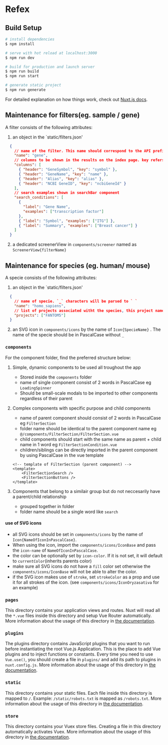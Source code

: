 # Refex

## Build Setup

```bash
# install dependencies
$ npm install

# serve with hot reload at localhost:3000
$ npm run dev

# build for production and launch server
$ npm run build
$ npm run start

# generate static project
$ npm run generate
```

For detailed explanation on how things work, check out [Nuxt.js docs](https://nuxtjs.org).

## Maintenance for filters(eg. sample / gene)

A filter consists of the following attributes:

1. an object in the `static/filters.json'

```JSON
  {
    // name of the filter. This name should correspond to the API prefix
    "name": "gene",
    // columns to be shown in the results on the index page. key refers to the key of the object in the API results
    "columns": [
      { "header": "GeneSymbol", "key": "symbol" },
      { "header": "GeneName", "key": "name" },
      { "header": "Alias", "key": "alias" },
      { "header": "NCBI GeneID", "key": "ncbiGeneId" }
    ],
    // search examples shown in searchBar component
    "search_conditions": [
      {
        "label": "Gene Name",
        "examples": ["transcription factor"]
      },
      { "label": "Symbol", "examples": ["ITG"] },
      { "label": "Summary", "examples": ["Breast cancer"] }
    ]
  }
```

2. a dedicated screenerView in `components/screener` named as `ScreenerView{filterName}`

## Maintenance for species (eg. human/ mouse)

A specie consists of the following attributes:

1. an object in the `static/filters.json'

```JSON
  {
    // name of specie. `_` characters will be parsed to ` `
    "name": "homo_sapiens",
    // list of projects associated witht the species, this project name will be used as an API prefix.
    "projects": ["FANTOM5"]
  }
```

2. an SVG icon in `components/icons` by the name of `Icon{SpecieName}` . The name of the specie should be in PascalCase without `_`

### `components`

For the component folder, find the preferred structure below:

1. Simple, dynamic components to be used all troughout the app

   - Stored inside the `components` folder
   - name of single component consist of 2 words in PascalCase eg `LoadingSpinner`
   - Should be small-scale modals to be imported to other components regardless of their parent

2. Complex components with specific purpose and child components

   - name of parent component should consist of 2 words in PascalCase eg `FilterSection`
   - folder name should be identical to the parent component name eg `@/components/FilterSection/FilterSection.vue`
   - child components should start with the same name as parent + child name in 1 word eg `FilterSectionCondition.vue`
   - children/siblings can be directly imported in the parent component by using PascalCase in the vue template

   ```
   <!-- template of FilterSection (parent component) -->
   <template>
       <FilterSectionSearch />
       <FilterSectionButtons />
   </template>
   ```

3. Components that belong to a similair group but do not neccesarily have a parent/child relationship
   - grouped together in folder
   - folder name should be a single word like `search`

#### use of SVG icons

- all SVG icons should be set in `components/icons` by the name of `Icon{NameOfIconInPascalCase}`.
- When using the icon, import the `components/icons/IconBase` and pass the `icon-name` of `NameOfIconInPascalCase`.
- the color can be optionally set by `icon-color`. If it is not set, it will default to `currentColor`(inherits parents color)
- make sure all SVG icons do not have a `fill` color set otherwise the `components/icons/IconBase` will not be able to alter the color.
- if the SVG icon makes use of `stroke`, set `strokeColor` as a prop and use it for all strokes of the icon. (see `components/icons/IconOryzasativa` for an example)

### `pages`

This directory contains your application views and routes. Nuxt will read all the `*.vue` files inside this directory and setup Vue Router automatically.
More information about the usage of this directory in [the documentation](https://nuxtjs.org/docs/2.x/get-started/routing).

### `plugins`

The plugins directory contains JavaScript plugins that you want to run before instantiating the root Vue.js Application. This is the place to add Vue plugins and to inject functions or constants. Every time you need to use `Vue.use()`, you should create a file in `plugins/` and add its path to plugins in `nuxt.config.js`.
More information about the usage of this directory in [the documentation](https://nuxtjs.org/docs/2.x/directory-structure/plugins).

### `static`

This directory contains your static files. Each file inside this directory is mapped to `/`.
Example: `/static/robots.txt` is mapped as `/robots.txt`.
More information about the usage of this directory in [the documentation](https://nuxtjs.org/docs/2.x/directory-structure/static).

### `store`

This directory contains your Vuex store files. Creating a file in this directory automatically activates Vuex.
More information about the usage of this directory in [the documentation](https://nuxtjs.org/docs/2.x/directory-structure/store).
